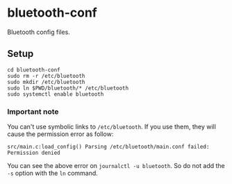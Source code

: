 # bluetooth-conf
Bluetooth config files.

## Setup
```shell
cd bluetooth-conf
sudo rm -r /etc/bluetooth
sudo mkdir /etc/bluetooth
sudo ln $PWD/bluetooth/* /etc/bluetooth
sudo systemctl enable bluetooth
```

### Important note
You can't use symbolic links to `/etc/bluetooth`. If you use them, they will cause the permission error as follow:

```
src/main.c:load_config() Parsing /etc/bluetooth/main.conf failed: Permission denied
```

You can see the above error on `journalctl -u bluetooth`. So do not add the `-s` option with the `ln` command.
